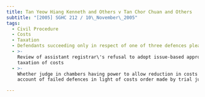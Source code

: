 ```yaml
---
title: Tan Yeow Hiang Kenneth and Others v Tan Chor Chuan and Others
subtitle: "[2005] SGHC 212 / 10\_November\_2005"
tags:
  - Civil Procedure
  - Costs
  - Taxation
  - Defendants succeeding only in respect of one of three defences pleaded
  - >-
    Review of assistant registrar\'s refusal to adopt issue-based approach in
    taxation of costs
  - >-
    Whether judge in chambers having power to allow reduction in costs on
    account of failed defences in light of costs order made by trial judge

---
```


